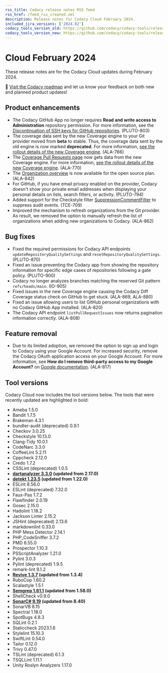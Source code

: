 ```yaml
---
rss_title: Codacy release notes RSS feed
rss_href: /feed_rss_created.xml
description: Release notes for Codacy Cloud February 2024.
included_jira_versions: ['2024.02']
codacy_tools_version_old: https://github.com/codacy/codacy-tools/releases/tag/7.10.193
codacy_tools_version_new: https://github.com/codacy/codacy-tools/releases/tag/7.10.234
---
```


# Cloud February 2024

These release notes are for the Codacy Cloud updates during February 2024.

📢 [Visit the Codacy roadmap](https://roadmap.codacy.com) and <span class="skip-vale">let us know</span> your feedback on both new and planned product updates!

## Product enhancements

-   The Codacy GitHub App no longer requires **Read and write access to Administration** repository permission. For more information, see the [Discontinuation of SSH keys for GitHub repositories](./cloud-2024-01-15-gh-repository-ssh-keys-discontinuation.md). (PLUTO-803)
-   The coverage data sent by the new Coverage engine to your Git provider moved from **beta** to stable. Thus, the coverage data sent by the old engine is now marked **deprecated**. For more information, [see the rollout details of the new Coverage engine](./cloud-2023-11-23-new-coverage-engine-status-checks.md). (ALA-766)
-   The [Coverage Pull Requests page](../../repositories-coverage/pull-requests.md) now gets data from the new Coverage engine. For more information, [see the rollout details of the new Coverage engine](./cloud-2023-11-23-new-coverage-engine-status-checks.md). (ALA-770)
-   The [Organization overview](../../organizations/organization-overview.md) is now available for the open source plan. (ALA-842)
-   For GitHub, if you have email privacy enabled on the provider, Codacy doesn't show your private email addresses when displaying your personal details on lists, search filters, or activity. (PLUTO-794)
-   Added support for the Checkstyle filter [SuppressionCommentFilter](https://checkstyle.sourceforge.io/filters/suppressioncommentfilter.html) to suppress audit events. (TCE-709)
-   Improved the mechanism to refresh organizations from the Git provider. As result, we removed the option to manually refresh the list of organizations when adding new organizations to Codacy. (ALA-862)

## Bug fixes

-   Fixed the required permissions for Codacy API endpoints `updateRepositoryQualitySettings` and `resetRepositoryQualitySettings`. (PLUTO-870)
-   Fixed an issue preventing the Codacy app from showing the repository information for specific edge cases of repositories following a gate policy. (PLUTO-900)
-   Codacy no longer analyzes branches matching the reserved Git pattern `refs/heads/main`. (IO-905)
-   Fixed issues in the new Coverage engine causing the Codacy Diff Coverage status check on GitHub to get stuck. (ALA-869, ALA-880)
-   Fixed an issue allowing users to list GitHub personal organizations with no Codacy GitHub App installed. (ALA-820)
-   The Codacy API endpoint `listPullRequestIssues` now returns pagination information correctly. (ALA-808)

## Feature removal

-   Due to its limited adoption, we removed the option to sign up and login to Codacy using your Google Account. For increased security, remove the Codacy OAuth application access on your Google Account. For more information, see **How do I remove third-party access to my Google Account?** on [Google documentation](https://support.google.com/accounts/answer/14012355?hl=en&ref_topic=14134549&sjid=15422466131901595846-EU). (ALA-817)

## Tool versions

Codacy Cloud now includes the tool versions below. The tools that were recently updated are highlighted in bold:

-   Ameba 1.5.0
-   Bandit 1.7.5
-   Brakeman 4.3.1
-   bundler-audit (deprecated) 0.9.1
-   Checkov 3.0.25
-   Checkstyle 10.13.0
-   Clang-Tidy 10.0.1
-   CodeNarc 3.3.0
-   CoffeeLint 5.2.11
-   Cppcheck 2.12.0
-   Credo 1.7.2
-   CSSLint (deprecated) 1.0.5
-   **[dartanalyzer 3.3.0](https://github.com/dart-lang/sdk/blob/main/CHANGELOG.md) (updated from 2.17.0)**
-   **[detekt 1.23.5](https://github.com/detekt/detekt/releases/tag/v1.23.5) (updated from 1.22.0)**
-   ESLint 8.56.0
-   ESLint (deprecated) 7.32.0
-   Faux-Pas 1.7.2
-   Flawfinder 2.0.19
-   Gosec 2.15.0
-   Hadolint 1.18.2
-   Jackson Linter 2.15.2
-   JSHint (deprecated) 2.13.6
-   markdownlint 0.33.0
-   PHP Mess Detector 2.14.1
-   PHP_CodeSniffer 3.7.2
-   PMD 6.55.0
-   Prospector 1.10.3
-   PSScriptAnalyzer 1.21.0
-   Pylint 3.0.3
-   Pylint (deprecated) 1.9.5
-   remark-lint 9.1.2
-   **[Revive 1.3.7](https://github.com/mgechev/revive/releases/tag/v1.3.7) (updated from 1.3.4)**
-   RuboCop 1.60.2
-   Scalastyle 1.5.1
-   **[Semgrep 1.61.1](https://github.com/semgrep/semgrep/releases/tag/v1.61.1) (updated from 1.58.0)**
-   ShellCheck v0.9.0
-   **[SonarC# 9.19](https://github.com/SonarSource/sonar-dotnet/tags) (updated from 8.40)**
-   SonarVB 8.15
-   Spectral 1.18.0
-   SpotBugs 4.8.3
-   SQLint 0.2.1
-   Staticcheck 2023.1.6
-   Stylelint 15.10.3
-   SwiftLint 0.54.0
-   Tailor 0.12.0
-   Trivy 0.47.0
-   TSLint (deprecated) 6.1.3
-   TSQLLint 1.11.1
-   Unity Roslyn Analyzers 1.17.0
